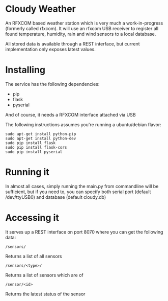 Cloudy Weather
==============

An RFXCOM based weather station which is very much a work-in-progress
(formerly called rfxcom). It will use an rfxcom USB receiver to register
all found temperature, humidity, rain and wind sensors to a local database.

All stored data is available through a REST interface, but current
implementation only exposes latest values.

Installing
==========

The service has the following dependencies:

- pip
- flask
- pyserial

And of course, it needs a RFXCOM interface attached via USB

The following instructions assumes you're running a ubuntu/debian flavor:

```
sudo apt-get install python-pip
sudo apt-get install python-dev
sudo pip install flask
sudo pip install flask-cors
sudo pip install pyserial
```

Running it
==========

In almost all cases, simply running the main.py from commandline will be
sufficient, but if you need to, you can specify both serial port 
(default /dev/ttyUSB0) and database (default cloudy.db)

Accessing it
============

It serves up a REST interface on port 8070 where you can get the following
data:

```
/sensors/
```

Returns a list of all sensors

```
/sensors/<type>/
```

Returns a list of sensors which are of <type>

```
/sensor/<id>
```

Returns the latest status of the sensor <id>

